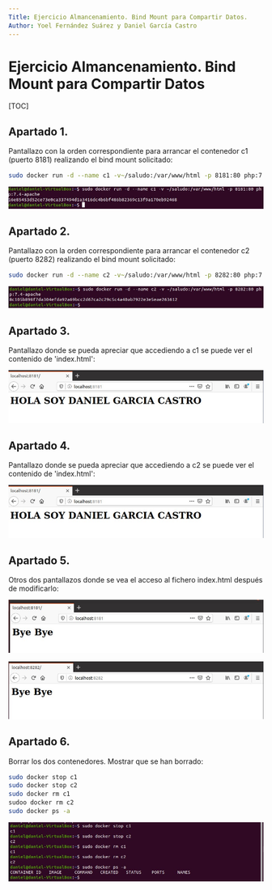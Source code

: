 ```yaml
---
Title: Ejercicio Almancenamiento. Bind Mount para Compartir Datos.
Author: Yoel Fernández Suárez y Daniel García Castro
---
```


# 			Ejercicio Almancenamiento. Bind Mount para Compartir Datos

[TOC]

## Apartado 1.

Pantallazo con la orden correspondiente para arrancar el contenedor c1 (puerto 8181) realizando el bind mount solicitado:

```bash
sudo docker run -d --name c1 -v~/saludo:/var/www/html -p 8181:80 php:7.4-apache
```

![bind1](bind1.jpg)

## Apartado 2.

Pantallazo con la orden correspondiente para arrancar el contenedor c2 (puerto 8282) realizando el bind mount solicitado:

```bash
sudo docker run -d --name c2 -v~/saludo:/var/www/html -p 8282:80 php:7.4-apache
```

![bind2](bind2.jpg)

## Apartado 3.

Pantallazo donde se pueda apreciar que accediendo a c1 se puede ver el contenido de 'index.html':

![bind3](bind3.jpg)

## Apartado 4.

Pantallazo donde se pueda apreciar que accediendo a c2 se puede ver el contenido de 'index.html':

![bind3](bind3.jpg)

## Apartado 5.

Otros dos pantallazos donde se vea el acceso al fichero index.html después de modificarlo:

![bind5](bind5.jpg)



![bind6](bind6.jpg)

## Apartado 6.

Borrar los dos contenedores. Mostrar que se han borrado:

```bash
sudo docker stop c1
sudo docker stop c2
sudo docker rm c1
sudoo docker rm c2
sudo docker ps -a
```

![bind7](bind7.jpg)
